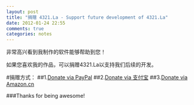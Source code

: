 ```yaml
---
layout: post
title: "捐赠 4321.La - Support future development of 4321.La"
date: 2012-01-24 22:55
comments: true
categories: notes
---
```

非常高兴看到我制作的软件能够帮助到您！

如果您喜欢我的作品，可以捐赠4321.La以支持我们后续的开发。

<!-- more -->



#捐赠方式：
##1.[Donate via PayPal](https://www.paypal.com/cgi-bin/webscr?cmd=_donations&business=fzyadmin%40gmail%2ecom&item_name=Support%20future%20development%20of%204321.La%20app&no_shipping=1&no_note=1&tax=0&currency_code=USD&lc=US&bn=PP%2dDonationsBF&charset=UTF%2d8)
##2.[Donate via 支付宝](https://me.alipay.com/martian)
##3.[Donate via Amazon.cn](http://www.amazon.cn/registry/wishlist/1JUEM4PZIL82C)


###Thanks for being awesome!